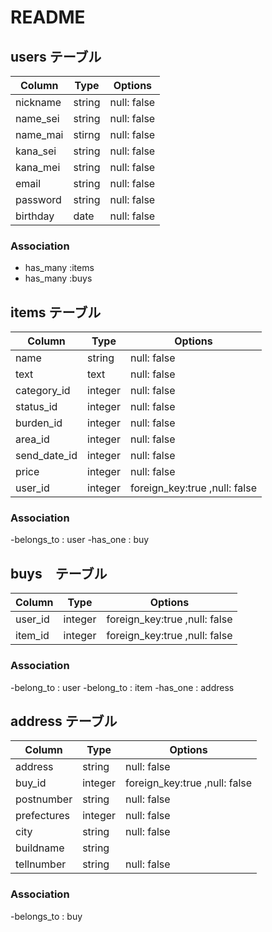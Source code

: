 # README

## users テーブル

| Column    | Type     | Options     |
| --------  | -------- | ----------- |
| nickname  | string   | null: false |
| name_sei  | string   | null: false |
| name_mai  | stirng   | null: false |
| kana_sei  | string   | null: false |
| kana_mei  | string   | null: false |
| email     | string   | null: false |
| password  | string   | null: false |
| birthday  | date     | null: false |



 ### Association
 - has_many :items
 - has_many :buys

## items テーブル

| Column      | Type      | Options     | 
| --------    | --------- | ----------- |
| name        | string    | null: false |
| text        | text      | null: false |
| category_id | integer   | null: false |
| status_id   | integer   | null: false |
| burden_id   | integer   | null: false |
| area_id     | integer   | null: false |
| send_date_id| integer   | null: false |
| price       | integer   | null: false |
| user_id     | integer   | foreign_key:true ,null: false|


### Association
-belongs_to : user
-has_one : buy

## buys　テーブル

| Column   | Type       | Options          |
| -------- | ---------- | -----------      |
| user_id  | integer     | foreign_key:true ,null: false |
| item_id  | integer     | foreign_key:true ,null: false |

### Association
-belong_to : user
-belong_to : item
-has_one : address

## address テーブル

| Column      | Type       | Options     | 
| ----------- | ---------- | ----------- |
| address     | string     | null: false |
| buy_id      | integer    | foreign_key:true ,null: false|
| postnumber  | string     | null: false |
| prefectures | integer    | null: false |
| city        | string     | null: false |
| buildname   | string     |             |
| tellnumber  | string     | null: false | 




### Association
 -belongs_to : buy
